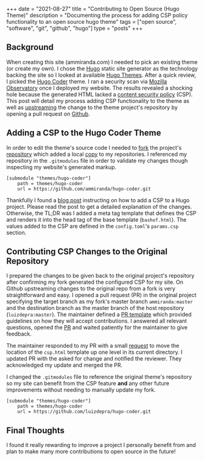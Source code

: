 +++ 
date = "2021-08-27"
title = "Contributing to Open Source (Hugo Theme)"
description = "Documenting the process for adding CSP policy functionality to an open source hugo theme"
tags = ["open source", "software", "git", "github", "hugo"]
type = "posts"
+++

## Background

When creating this site (ammiranda.com) I needed to pick an existing theme (or create my own). I chose the [Hugo](https://gohugo.io/) static site generator as the technology backing the site so I looked at available [Hugo Themes](https://themes.gohugo.io/). After a quick review, I picked the [Hugo Coder](https://github.com/luizdepra/hugo-coder/) theme. I ran a security scan via [Mozilla Observatory](https://observatory.mozilla.org/) once I deployed my website. The results revealed a shocking hole because the generated HTML lacked a [content security policy](https://developer.mozilla.org/en-US/docs/Web/HTTP/CSP) (CSP). This post will detail my process adding CSP functionality to the theme as well as [upstreaming](https://reflectoring.io/upstream-downstream/) the change to the theme project's repository by opening a pull request on [Github](https://github.com).

## Adding a CSP to the Hugo Coder Theme

In order to edit the theme's source code I needed to [fork](https://docs.github.com/en/get-started/quickstart/fork-a-repo) the project's [repository](https://github.com/luizdepra/hugo-coder/) which added a local [copy](https://github.com/ammiranda/hugo-coder) to my repositories. I referenced my repository in the `.gitmodules` file in order to validate my changes though inspecting my website's generated markup.

```
[submodule "themes/hugo-coder"]
	path = themes/hugo-coder
	url = https://github.com/ammiranda/hugo-coder.git
```

Thankfully I found a [blog post](https://blog.jeremylikness.com/blog/create-content-security-policy-csp-in-hugo/) instructing on how to add a CSP to a Hugo project. Please read the post to get a detailed explanation of the changes. Otherwise, the TL;DR was I added a meta tag template that defines the CSP and renders it into the head tag of the base template (`bashof.html`). The values added to the CSP are defined in the `config.toml`'s `params.csp` section.

## Contributing CSP Changes to the Original Repository

I prepared the changes to be given back to the original project's repository after confirming my fork generated the configured CSP for my site. On Github upstreaming changes to the original repo from a fork is very straightforward and easy. I opened a pull request (PR) in the original project specifying the target branch as my fork's master branch `ammiranda:master` and the destination branch as the master branch of the host repository (`luizdepra:master`). The maintainer defined a [PR template](https://github.com/luizdepra/hugo-coder/blob/master/.github/pull_request_template.md) which provided guidelines on how they will accept contributions. I answered all relevant questions, opened the [PR](https://github.com/luizdepra/hugo-coder/pull/504) and waited patiently for the maintainer to give feedback.

The maintainer responded to my PR with a small [request](https://github.com/luizdepra/hugo-coder/pull/504#issuecomment-764776718) to move the location of the `csp.html` template up one level in its current directory. I updated PR with the asked for change and notified the reviewer. They acknowledged my update and merged the PR.

I changed the `.gitmodules` file to reference the original theme's repository so my site can benefit from the CSP feature **and** any other future improvements without needing to manually update my fork.

```
[submodule "themes/hugo-coder"]
	path = themes/hugo-coder
	url = https://github.com/luizdepra/hugo-coder.git
```

## Final Thoughts

I found it really rewarding to improve a project I personally benefit from and plan to make many more contributions to open source in the future!
